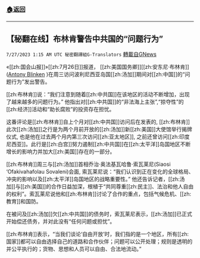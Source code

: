 ###  [:house:返回](README.md)
---


## 【秘翻在线】布林肯警告中共国的“问题行为”
`7/27/2023 1:15 AM UTC 秘密翻譯組G-Translators` [轉載自GNews](https://gnews.org/articles/1490772)

«[[zh:国会山报]]»[[zh:7月26日]]报道， [[zh:美国国务卿]][[zh:安东尼·布林肯]] ([Antony Blinken](https://thehill.com/people/antony-blinken/) )在周三访问波利尼西亚岛国[[zh:汤加]]期间对[[zh:中国]]的“问题行为”发出警告。

[[zh:布林肯]]说：“我们注意到随着[[zh:中共国]]在该地区的活动不断增加，出现了越来越多的问题行为。”   他指出对[[zh:中共国]]的“非法海上主张”,“掠夺性”的[[zh:经济]]活动和“助长腐败”的投资存在担忧。

这番评论是[[zh:布林肯]]自上个月对[[zh:中共国]]访问后在发表的, [[zh:布林肯]]此次[[zh:汤加]]之行是为两个月前开放的[[zh:汤加]]新[[zh:美国]]大使馆举行揭牌仪式, 也是他在过去两个月内第三次访问[[zh:亚太地区]], 之前还曾访问[[zh:印度尼西亚]]。此行是[[zh:白宫]]努力遏制[[zh:中共国]]在[[zh:太平洋]]岛国地区不断增长的影响力并加大[[zh:美国]]存在的一部分。

[[zh:布林肯]]周三与[[zh:汤加]]首相乔治·奥法基瓦哈鲁·索瓦莱尼(Siaosi ‘Ofakivahafolau Sovaleni)会面, 索瓦莱尼说：“我们认识到正在变化的全球格局、冲突的影响以及[[zh:太平洋]]岛国地区的战略重要性。” 他还告诉记者，[[zh:汤加]]与[[zh:美国]]的合作日益加深，根植于“共同尊重[[zh:民主]]、法治和他人自由的权利”。索瓦莱尼说他和[[zh:布林肯]]讨论了合作的重点，包括气候危机、[[zh:教育]]和国防。

在被问及[[zh:汤加]]欠[[zh:中共国]]的债务时，索瓦莱尼表示，[[zh:汤加]]已正式开始偿还债务，并对此没有“任何问题或担忧”。

[[zh:布林肯]]表示，“当我们谈论‘自由开放’时，我们指的是一个地区，所有[[zh:国家]]都可以自由选择自己的道路和合作伙伴；问题可以公开处理；规则是透明的并公平执行的；货物、思想和人员可以自由、合法地流动。”
